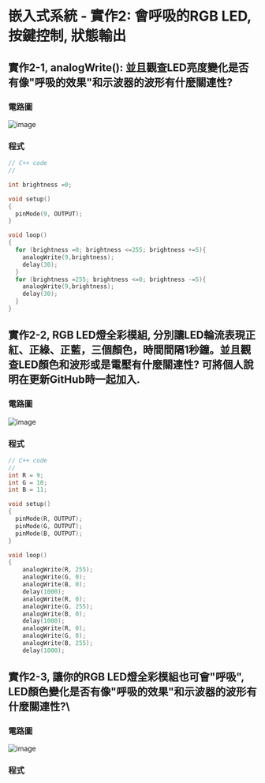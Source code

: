 # 嵌入式系統 - 實作2: 會呼吸的RGB LED,  按鍵控制, 狀態輸出

## 實作2-1, analogWrite(): 並且觀查LED亮度變化是否有像"呼吸的效果"和示波器的波形有什麼關連性?

### 電路圖
![image](https://user-images.githubusercontent.com/89329121/132114965-6f607ad8-67fe-4a3a-80b0-ab1924f5bfed.png)
### 程式
````c
// C++ code
//

int brightness =0;

void setup()
{
  pinMode(9, OUTPUT);
}

void loop()
{
  for (brightness =0; brightness <=255; brightness +=5){
    analogWrite(9,brightness);
    delay(30);
  }
  for (brightness =255; brightness <=0; brightness -=5){
    analogWrite(9,brightness);
    delay(30);
  }
}

````

## 實作2-2, RGB LED燈全彩模組, 分別讓LED輪流表現正紅、正綠、正藍，三個顏色，時間間隔1秒鐘。並且觀查LED顏色和波形或是電壓有什麼關連性? 可將個人說明在更新GitHub時一起加入.

### 電路圖
![image](https://user-images.githubusercontent.com/89329121/132115004-4d4a66ae-c4e1-4df8-bcb2-107fcc422f0a.png)
### 程式

````c
// C++ code
//
int R = 9;
int G = 10;
int B = 11;

void setup()
{
  pinMode(R, OUTPUT);
  pinMode(G, OUTPUT);
  pinMode(B, OUTPUT);  
}

void loop()
{
	analogWrite(R, 255);
	analogWrite(G, 0);
	analogWrite(B, 0);
  	delay(1000);
	analogWrite(R, 0);
	analogWrite(G, 255);
	analogWrite(B, 0);
  	delay(1000);
	analogWrite(R, 0);
	analogWrite(G, 0);
	analogWrite(B, 255);
  	delay(1000);  
````

## 實作2-3, 讓你的RGB LED燈全彩模組也可會"呼吸", LED顏色變化是否有像"呼吸的效果"和示波器的波形有什麼關連性?\

### 電路圖
![image](https://user-images.githubusercontent.com/89329121/132115177-a0dceef2-133d-4967-9da3-164142d5a803.png)
### 程式



